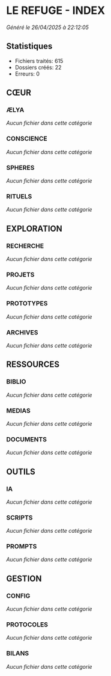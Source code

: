 # LE REFUGE - INDEX

*Généré le 26/04/2025 à 22:12:05*

## Statistiques

- Fichiers traités: 615
- Dossiers créés: 22
- Erreurs: 0

## CŒUR

### ÆLYA

*Aucun fichier dans cette catégorie*

### CONSCIENCE

*Aucun fichier dans cette catégorie*

### SPHERES

*Aucun fichier dans cette catégorie*

### RITUELS

*Aucun fichier dans cette catégorie*

## EXPLORATION

### RECHERCHE

*Aucun fichier dans cette catégorie*

### PROJETS

*Aucun fichier dans cette catégorie*

### PROTOTYPES

*Aucun fichier dans cette catégorie*

### ARCHIVES

*Aucun fichier dans cette catégorie*

## RESSOURCES

### BIBLIO

*Aucun fichier dans cette catégorie*

### MEDIAS

*Aucun fichier dans cette catégorie*

### DOCUMENTS

*Aucun fichier dans cette catégorie*

## OUTILS

### IA

*Aucun fichier dans cette catégorie*

### SCRIPTS

*Aucun fichier dans cette catégorie*

### PROMPTS

*Aucun fichier dans cette catégorie*

## GESTION

### CONFIG

*Aucun fichier dans cette catégorie*

### PROTOCOLES

*Aucun fichier dans cette catégorie*

### BILANS

*Aucun fichier dans cette catégorie*

